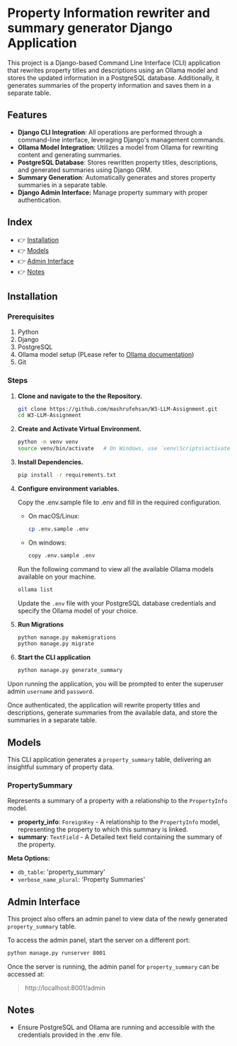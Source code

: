 
# Property Information rewriter and summary generator Django Application #

This project is a Django-based Command Line Interface (CLI) application that rewrites property titles and descriptions using an Ollama model and stores the updated information in a PostgreSQL database. Additionally, it generates summaries of the property information and saves them in a separate table.


## Features ##
- **Django CLI Integration**: All operations are performed through a command-line interface, leveraging Django's management commands.
- **Ollama Model Integration**: Utilizes a model from Ollama for rewriting content and generating summaries.
- **PostgreSQL Database**: Stores rewritten property titles, descriptions, and generated summaries using Django ORM.
- **Summary Generation**: Automatically generates and stores property summaries in a separate table.
- **Django Admin Interface:** Manage property summary with proper authentication.

## Index ##
- 👉 [Installation](#Installation "Go to: Installation")
- 👉 [Models](#Models "Go to: Models")
- 👉 [Admin Interface](#Admin-Interface "Go to: Admin Interface")
- 👉 [Notes](#Notes "Go to: Using the CLI application")


## Installation ##

### Prerequisites ###
1. Python
2. Django
3. PostgreSQL
4. Ollama model setup (PLease refer to [Ollama documentation](https://github.com/ollama/ollama/tree/main))
5. Git

### Steps ###

1. **Clone and navigate to the the Repository.**
    ```bash
    git clone https://github.com/mashrufehsan/W3-LLM-Assignment.git
    cd W3-LLM-Assignment
    ```
2. **Create and Activate Virtual Environment.**
    ```bash
    python -m venv venv
    source venv/bin/activate   # On Windows, use `venv\Scripts\activate`
    ```
3. **Install Dependencies.**
    ```bash
    pip install -r requirements.txt
    ```
4. **Configure environment variables.**

    Copy the .env.sample file to .env and fill in the required configuration.
    - On macOS/Linux:
        ```bash
        cp .env.sample .env
        ```
    - On windows:
        ```bash
        copy .env.sample .env
        ```
    Run the following command to view all the available Ollama models available on your machine.
    ```bash
    ollama list
    ```
    Update the `.env` file with your PostgreSQL database credentials and specify the Ollama model of your choice.

5. **Run Migrations**
    ```bash
    python manage.py makemigrations
    python manage.py migrate
    ```
6. **Start the CLI application**
    ```bash
    python manage.py generate_summary
    ```
Upon running the application, you will be prompted to enter the superuser admin `username` and `password`.

Once authenticated, the application will rewrite property titles and descriptions, generate summaries from the available data, and store the summaries in a separate table.

## Models ##
This CLI application generates a `property_summary` table, delivering an insightful summary of property data.

### PropertySummary ###
Represents a summary of a property with a relationship to the `PropertyInfo` model.

- **property_info**: `ForeignKey` - A relationship to the `PropertyInfo` model, representing the property to which this summary is linked.
- **summary**: `TextField` - A Detailed text field containing the summary of the property.

**Meta Options:**
- `db_table`: 'property_summary'
- `verbose_name_plural`: 'Property Summaries'


## Admin Interface ##
This project also offers an admin panel to view data of the newly generated `property_summary` table.

To access the admin panel, start the server on a different port:
```bash
python manage.py runserver 8001
```
Once the server is running, the admin panel for `property_summary` can be accessed at:
> http://localhost:8001/admin


## Notes ##
- Ensure PostgreSQL and Ollama are running and accessible with the credentials provided in the .env file.
